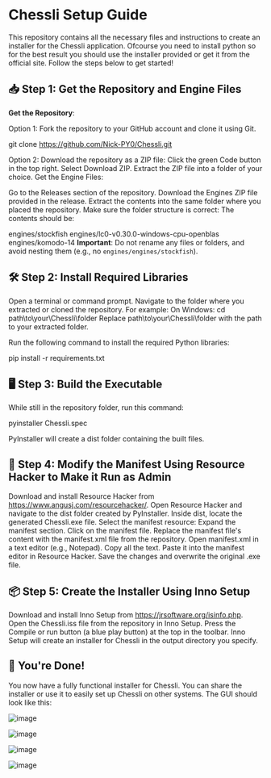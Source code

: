 # **Chessli Setup Guide**
This repository contains all the necessary files and instructions to create an installer for the Chessli application. Ofcourse you need to install python so for the best result you should use the installer provided or get it from the official site. Follow the steps below to get started!

## **📥 Step 1: Get the Repository and Engine Files**
**Get the Repository**:

Option 1: Fork the repository to your GitHub account and clone it using Git.

git clone https://github.com/Nick-PY0/Chessli.git

Option 2: Download the repository as a ZIP file:
Click the green Code button in the top right.
Select Download ZIP.
Extract the ZIP file into a folder of your choice.
Get the Engine Files:

Go to the Releases section of the repository.
Download the Engines ZIP file provided in the release.
Extract the contents into the same folder where you placed the repository.
Make sure the folder structure is correct:
The contents should be:

engines/stockfish
engines/lc0-v0.30.0-windows-cpu-openblas
engines/komodo-14
**Important**: Do not rename any files or folders, and avoid nesting them (e.g., no `engines/engines/stockfish`).

## **🛠 Step 2: Install Required Libraries**
Open a terminal or command prompt.
Navigate to the folder where you extracted or cloned the repository. For example:
On Windows: cd path\to\your\Chessli\folder
Replace path\to\your\Chessli\folder with the path to your extracted folder.

Run the following command to install the required Python libraries:

pip install -r requirements.txt

## **🖥 Step 3: Build the Executable**
While still in the repository folder, run this command:

pyinstaller Chessli.spec

PyInstaller will create a dist folder containing the built files.

## **🧰 Step 4: Modify the Manifest Using Resource Hacker to Make it Run as Admin**
Download and install Resource Hacker from https://www.angusj.com/resourcehacker/.
Open Resource Hacker and navigate to the dist folder created by PyInstaller.
Inside dist, locate the generated Chessli.exe file.
Select the manifest resource:
Expand the manifest section.
Click on the manifest file.
Replace the manifest file's content with the manifest.xml file from the repository.
Open manifest.xml in a text editor (e.g., Notepad).
Copy all the text.
Paste it into the manifest editor in Resource Hacker.
Save the changes and overwrite the original .exe file.

## **📦 Step 5: Create the Installer Using Inno Setup**
Download and install Inno Setup from https://jrsoftware.org/isinfo.php.
Open the Chessli.iss file from the repository in Inno Setup.
Press the Compile or run button (a blue play button) at the top in the toolbar.
Inno Setup will create an installer for Chessli in the output directory you specify.

## **🎉 You're Done!**
You now have a fully functional installer for Chessli. You can share the installer or use it to easily set up Chessli on other systems. The GUI should look like this:


![image](https://github.com/user-attachments/assets/76f0dc3b-f3ed-40a0-a4fc-12dfe0ee6574)



![image](https://github.com/user-attachments/assets/420bdd63-201b-485a-9188-667619efa56a)



![image](https://github.com/user-attachments/assets/e9f69691-e490-44d8-9f7d-11de025820e6)



![image](https://github.com/user-attachments/assets/dba3d9dd-d37f-42f0-bb58-1c2278591c12)



